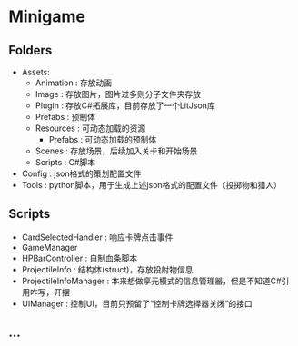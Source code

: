 # Minigame 

## Folders
- Assets:
	- Animation : 存放动画
	- Image : 存放图片，图片过多则分子文件夹存放
	- Plugin : 存放C#拓展库，目前存放了一个LitJson库
	- Prefabs : 预制体
	- Resources : 可动态加载的资源
		- Prefabs : 可动态加载的预制体
	- Scenes : 存放场景，后续加入关卡和开始场景
	- Scripts : C#脚本
- Config : json格式的策划配置文件
- Tools : python脚本，用于生成上述json格式的配置文件（投掷物和猎人）

## Scripts
- CardSelectedHandler : 响应卡牌点击事件
- GameManager
- HPBarController : 自制血条脚本
- ProjectileInfo : 结构体(struct)，存放投射物信息
- ProjectileInfoManager : 本来想做享元模式的信息管理器，但是不知道C#引用咋写，开摆
- UIManager : 控制UI，目前只预留了“控制卡牌选择器关闭”的接口

## ...